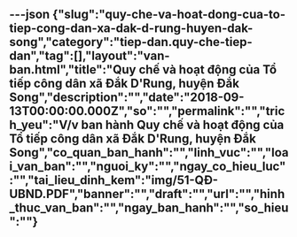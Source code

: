 ---json
{"slug":"quy-che-va-hoat-dong-cua-to-tiep-cong-dan-xa-dak-d-rung-huyen-dak-song","category":"tiep-dan.quy-che-tiep-dan","tag":[],"layout":"van-ban.html","title":"Quy chế và hoạt động của Tổ tiếp công dân xã Đắk D'Rung, huyện Đắk Song","description":"","date":"2018-09-13T00:00:00.000Z","so":"","permalink":"","trich_yeu":"V/v ban hành Quy chế và hoạt động của Tổ tiếp công dân xã Đắk D'Rung, huyện Đắk Song","co_quan_ban_hanh":"","linh_vuc":"","loai_van_ban":"","nguoi_ky":"","ngay_co_hieu_luc":"","tai_lieu_dinh_kem":"img/51-QĐ-UBND.PDF","banner":"","draft":"","url":"","hinh_thuc_van_ban":"","ngay_ban_hanh":"","so_hieu":""}
---
